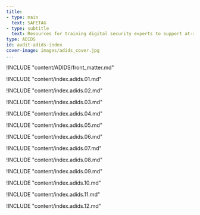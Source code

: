 ```yaml
---
title:
- type: main
  text: SAFETAG
- type: subtitle
  text: Resources for training digital security experts to support at-risk groups
type: ADIDS
id: audit-adids-index
cover-image: images/adids_cover.jpg
...
```


<!--  SAFETAG front matter -->

!INCLUDE "content/ADIDS/front_matter.md"

<!--  1. SAFETAG in context -->

!INCLUDE "content/index.adids.01.md"

<!--  2. Outcome and Organizational Committment -->

!INCLUDE "content/index.adids.02.md"

<!--  3. Operational Security -->

!INCLUDE "content/index.adids.03.md"

<!-- 4. Scope & Assessment Plan Development -->

!INCLUDE "content/index.adids.04.md"

<!-- 5. Audit Preparation -->

!INCLUDE "content/index.adids.05.md"

<!-- 6. Remote / OS-INT -->

!INCLUDE "content/index.adids.06.md"

<!-- 7. Threat Modeling -->

!INCLUDE "content/index.adids.07.md"

<!-- 8. Vulnerability Research -->

!INCLUDE "content/index.adids.08.md"

<!-- 9. Traffic Assessment -->

!INCLUDE "content/index.adids.09.md"

<!-- 10. Staff Activities -->

!INCLUDE "content/index.adids.10.md"

<!-- 11. Physical Access -->

!INCLUDE "content/index.adids.11.md"

<!-- 12. Reporting and Follow Up -->

!INCLUDE "content/index.adids.12.md"
